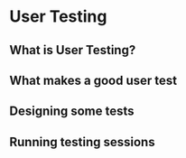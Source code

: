 # User Testing

## What is User Testing?
## What makes a good user test
## Designing some tests
## Running testing sessions
